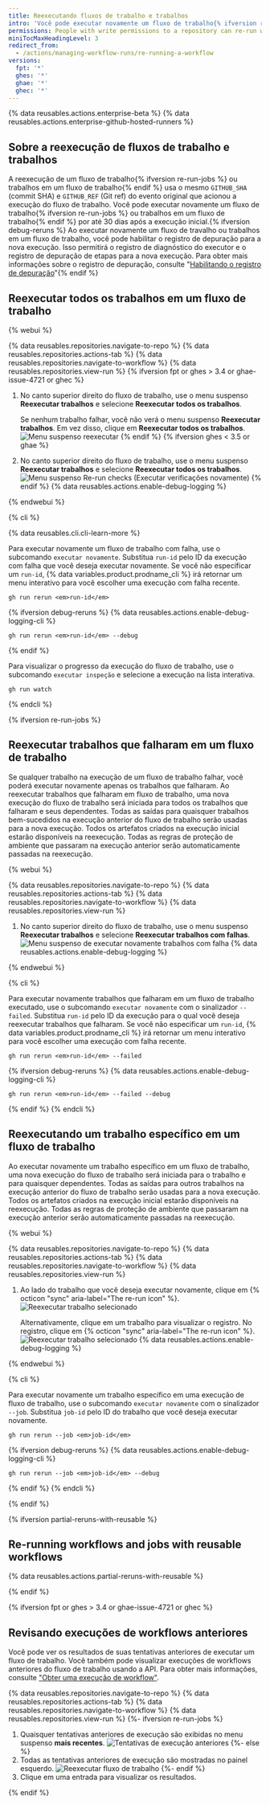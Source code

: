 ```yaml
---
title: Reexecutando fluxos de trabalho e trabalhos
intro: 'Você pode executar novamente um fluxo de trabalho{% ifversion re-run-jobs %}, todos os trabalhos que falharam na execução de um fluxo de trabalho, ou trabalhos específicos em uma execução de fluxo de trabalho{% endif %} até 30 dias após sua execução inicial.'
permissions: People with write permissions to a repository can re-run workflows in the repository.
miniTocMaxHeadingLevel: 3
redirect_from:
  - /actions/managing-workflow-runs/re-running-a-workflow
versions:
  fpt: '*'
  ghes: '*'
  ghae: '*'
  ghec: '*'
---
```


{% data reusables.actions.enterprise-beta %}
{% data reusables.actions.enterprise-github-hosted-runners %}

## Sobre a reexecução de fluxos de trabalho e trabalhos

A reexecução de um fluxo de trabalho{% ifversion re-run-jobs %} ou trabalhos em um fluxo de trabalho{% endif %} usa o mesmo `GITHUB_SHA` (commit SHA) e `GITHUB_REF` (Git ref) do evento original que acionou a execução do fluxo de trabalho. Você pode executar novamente um fluxo de trabalho{% ifversion re-run-jobs %} ou trabalhos em um fluxo de trabalho{% endif %} por até 30 dias após a execução inicial.{% ifversion debug-reruns %} Ao executar novamente um fluxo de travalho ou trabalhos em um fluxo de trabalho, você pode habilitar o registro de depuração para a nova execução. Isso permitirá o registro de diagnóstico do executor e o registro de depuração de etapas para a nova execução. Para obter mais informações sobre o registro de depuração, consulte "[Habilitando o registro de depuração](/actions/monitoring-and-troubleshooting-workflows/enabling-debug-logging)"{% endif %}

## Reexecutar todos os trabalhos em um fluxo de trabalho

{% webui %}

{% data reusables.repositories.navigate-to-repo %}
{% data reusables.repositories.actions-tab %}
{% data reusables.repositories.navigate-to-workflow %}
{% data reusables.repositories.view-run %}
{% ifversion fpt or ghes > 3.4 or ghae-issue-4721 or ghec %}
1. No canto superior direito do fluxo de trabalho, use o menu suspenso **Reexecutar trabalhos** e selecione **Reexecutar todos os trabalhos**.

   Se nenhum trabalho falhar, você não verá o menu suspenso **Reexecutar trabalhos**. Em vez disso, clique em **Reexecutar todos os trabalhos**. ![Menu suspenso reexecutar](/assets/images/help/repository/rerun-checks-drop-down.png)
{% endif %}
{% ifversion ghes < 3.5 or ghae %}
1. No canto superior direito do fluxo de trabalho, use o menu suspenso **Reexecutar trabalhos** e selecione **Reexecutar todos os trabalhos**. ![Menu suspenso Re-run checks (Executar verificações novamente)](/assets/images/help/repository/rerun-checks-drop-down-updated.png)
{% endif %}
{% data reusables.actions.enable-debug-logging %}

{% endwebui %}

{% cli %}

{% data reusables.cli.cli-learn-more %}

Para executar novamente um fluxo de trabalho com falha, use o subcomando `executar novamente`. Substitua `run-id` pelo ID da execução com falha que você deseja executar novamente.  Se você não especificar um `run-id`, {% data variables.product.prodname_cli %} irá retornar um menu interativo para você escolher uma execução com falha recente.

```shell
gh run rerun <em>run-id</em>
```

{% ifversion debug-reruns %}
{% data reusables.actions.enable-debug-logging-cli %}

```shell
gh run rerun <em>run-id</em> --debug
```

{% endif %}

Para visualizar o progresso da execução do fluxo de trabalho, use o subcomando `executar inspeção` e selecione a execução na lista interativa.

```shell
gh run watch
```

{% endcli %}

{% ifversion re-run-jobs %}
## Reexecutar trabalhos que falharam em um fluxo de trabalho

Se qualquer trabalho na execução de um fluxo de trabalho falhar, você poderá executar novamente apenas os trabalhos que falharam. Ao reexecutar trabalhos que falharam em fluxo de trabalho, uma nova execução do fluxo de trabalho será iniciada para todos os trabalhos que falharam e seus dependentes. Todas as saídas para quaisquer trabalhos bem-sucedidos na execução anterior do fluxo de trabalho serão usadas para a nova execução. Todos os artefatos criados na execução inicial estarão disponíveis na reexecução. Todas as regras de proteção de ambiente que passaram na execução anterior serão automaticamente passadas na reexecução.

{% webui %}

{% data reusables.repositories.navigate-to-repo %}
{% data reusables.repositories.actions-tab %}
{% data reusables.repositories.navigate-to-workflow %}
{% data reusables.repositories.view-run %}
1. No canto superior direito do fluxo de trabalho, use o menu suspenso **Reexecutar trabalhos** e selecione **Reexecutar trabalhos com falhas**. ![Menu suspenso de executar novamente trabalhos com falha](/assets/images/help/repository/rerun-failed-jobs-drop-down.png)
{% data reusables.actions.enable-debug-logging %}

{% endwebui %}

{% cli %}

Para executar novamente trabalhos que falharam em um fluxo de trabalho executado, use o subcomando `executar novamente` com o sinalizador `--failed`. Substitua `run-id` pelo ID da execução para o qual você deseja reexecutar trabalhos que falharam. Se você não especificar um `run-id`, {% data variables.product.prodname_cli %} irá retornar um menu interativo para você escolher uma execução com falha recente.

```shell
gh run rerun <em>run-id</em> --failed
```

{% ifversion debug-reruns %}
{% data reusables.actions.enable-debug-logging-cli %}

```shell
gh run rerun <em>run-id</em> --failed --debug
```

{% endif %}
{% endcli %}

## Reexecutando um trabalho específico em um fluxo de trabalho

Ao executar novamente um trabalho específico em um fluxo de trabalho, uma nova execução do fluxo de trabalho será iniciada para o trabalho e para quaisquer dependentes. Todas as saídas para outros trabalhos na execução anterior do fluxo de trabalho serão usadas para a nova execução. Todos os artefatos criados na execução inicial estarão disponíveis na reexecução. Todas as regras de proteção de ambiente que passaram na execução anterior serão automaticamente passadas na reexecução.

{% webui %}

{% data reusables.repositories.navigate-to-repo %}
{% data reusables.repositories.actions-tab %}
{% data reusables.repositories.navigate-to-workflow %}
{% data reusables.repositories.view-run %}
1. Ao lado do trabalho que você deseja executar novamente, clique em {% octicon "sync" aria-label="The re-run icon" %}. ![Reexecutar trabalho selecionado](/assets/images/help/repository/re-run-selected-job.png)

   Alternativamente, clique em um trabalho para visualizar o registro. No registro, clique em {% octicon "sync" aria-label="The re-run icon" %}. ![Reexecutar trabalho selecionado](/assets/images/help/repository/re-run-single-job-from-log.png)
{% data reusables.actions.enable-debug-logging %}

{% endwebui %}

{% cli %}

Para executar novamente um trabalho específico em uma execução de fluxo de trabalho, use o subcomando `executar novamente` com o sinalizador `--job`. Substitua `job-id` pelo ID do trabalho que você deseja executar novamente.

```shell
gh run rerun --job <em>job-id</em>
```

{% ifversion debug-reruns %}
{% data reusables.actions.enable-debug-logging-cli %}

```shell
gh run rerun --job <em>job-id</em> --debug
```

{% endif %}
{% endcli %}

{% endif %}

{% ifversion partial-reruns-with-reusable %}

## Re-running workflows and jobs with reusable workflows

{% data reusables.actions.partial-reruns-with-reusable %}

{% endif %}

{% ifversion fpt or ghes > 3.4 or ghae-issue-4721 or ghec %}
## Revisando execuções de workflows anteriores

Você pode ver os resultados de suas tentativas anteriores de executar um fluxo de trabalho. Você também pode visualizar execuções de workflows anteriores do fluxo de trabalho usando a API. Para obter mais informações, consulte ["Obter uma execução de workflow"](/rest/reference/actions#get-a-workflow-run).

{% data reusables.repositories.navigate-to-repo %}
{% data reusables.repositories.actions-tab %}
{% data reusables.repositories.navigate-to-workflow %}
{% data reusables.repositories.view-run %}
{%- ifversion re-run-jobs %}
1. Quaisquer tentativas anteriores de execução são exibidas no menu suspenso **mais recentes**. ![Tentativas de execução anteriores](/assets/images/help/repository/previous-run-attempts.png)
{%- else %}
1. Todas as tentativas anteriores de execução são mostradas no painel esquerdo. ![Reexecutar fluxo de trabalho](/assets/images/help/settings/actions-review-workflow-rerun.png)
{%- endif %}
1. Clique em uma entrada para visualizar os resultados.

{% endif %}
